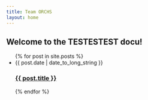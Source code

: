 ```yaml
---
title: Team ORCHS
layout: home
---
```

## Welcome to the TESTESTEST docu!

<ul class="post-list">
  {% for post in site.posts %}
<li><span class="post-meta"><time datetime="{{ post.date | date: "%Y-%m-%d" }}">{{ post.date | date_to_long_string }}</time></span>
        <h3>
          <a class="post-link" href="{{ post.url }}">
        {{ post.title }}
          </a>
        </h3>
</li>
   {% endfor %}
	  </ul>
